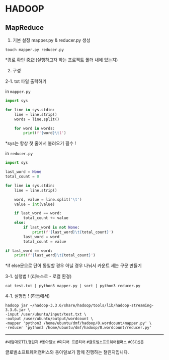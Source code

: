 # HADOOP
## MapReduce

1. 기본 설정
mapper.py & reducer.py 생성
``` ubuntu
touch mapper.py reducer.py
```
*경로 확인 중요!(실행하고자 하는 프로젝트 폴더 내에 있는지)

2. 구성

2-1. txt 파일 출력하기

in `mapper.py`
``` python
import sys

for line in sys.stdin:
    line = line.strip()
    words = line.split()

    for word in words:
        print(f'{word}\t1')
```
*sys는 항상 첫 줄에서 불러오기 필수 !

in `reducer.py`
``` python
import sys

last_word = None
total_count = 0

for line in sys.stdin:
    line = line.strip()

    word, value = line.split('\t')
    value = int(value)

    if last_word == word:
        total_count += value
    else:
        if last_word is not None:
            print(f'{last_word}\t{total_count}')
        last_word = word
        total_count = value

if last_word == word:
    print(f'{last_word}\t{total_count}')
```
*if else문으로 단어 동일할 경우 아닐 경우 나눠서 카운트 세는 구문 만들기

3-1. 실행법 ! (리눅스로 - 로컬 환경)
``` ubuntu
cat test.txt | python3 mapper.py | sort | python3 reducer.py
```

4-1. 실행법 ! (하둡에서)
``` ubuntu
hadoop jar ~/hadoop-3.3.6/share/hadoop/tools/lib/hadoop-streaming-3.3.6.jar \
-input /user/ubuntu/input/test.txt \
-output /user/ubuntu/output/wordcount \
-mapper 'python3 /home/ubuntu/dmf/hadoop/0.wordcount/mapper.py' \
-reducer 'python3 /home/ubuntu/dmf/hadoop/0.wordcount/reducer.py'
```

---
`#내맘대로TIL챌린지` `#동아일보` `#미디어 프론티어` `#글로벌소프트웨어캠퍼스` `#GSC신촌`

글로벌소프트웨어캠퍼스와 동아일보가 함께 진행하는 챌린지입니다. 
